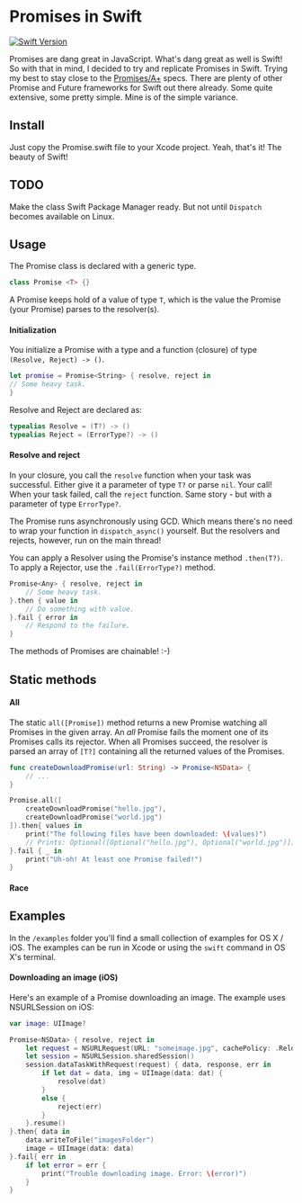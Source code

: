 Promises in Swift
=================

[![Swift Version](https://img.shields.io/badge/swift-3.0-orange.svg)](https://swift.org)

Promises are dang great in JavaScript. What's dang great as well is Swift! So with that in mind, I decided to try and replicate Promises in Swift. Trying my best to stay close to the [Promises/A+](https://promisesaplus.com/) specs. There are plenty of other Promise and Future frameworks for Swift out there already. Some quite extensive, some pretty simple. Mine is of the simple variance.

## Install
Just copy the Promise.swift file to your Xcode project. Yeah, that's it! The beauty of Swift!

## TODO
Make the class Swift Package Manager ready. But not until `Dispatch` becomes available on Linux.

## Usage
The Promise class is declared with a generic type. 
```swift
class Promise <T> {}
```
A Promise keeps hold of a value of type `T`, which is the value the Promise (your Promise) parses to the resolver(s).



#### Initialization
You initialize a Promise with a type and a function (closure) of type `(Resolve, Reject) -> ()`.
```swift
let promise = Promise<String> { resolve, reject in 
// Some heavy task.
}
```

Resolve and Reject are declared as:
```swift
typealias Resolve = (T?) -> ()
typealias Reject = (ErrorType?) -> ()
```

#### Resolve and reject
In your closure, you call the `resolve` function when your task was successful. Either give it a parameter of type `T?` or parse `nil`. Your call! 
When your task failed, call the `reject` function. Same story - but with a parameter of type `ErrorType?`.

The Promise runs asynchronously using GCD. Which means there's no need to wrap your function in `dispatch_async()` yourself. But the resolvers and rejects, however, run on the main thread! 

You can apply a Resolver using the Promise's instance method `.then(T?)`.
To apply a Rejector, use the `.fail(ErrorType?)` method.
```swift
Promise<Any> { resolve, reject in 
	// Some heavy task.
}.then { value in
	// Do something with value.   
}.fail { error in
	// Respond to the failure.
}
```
The methods of Promises are chainable! :-)


## Static methods
#### All
The static `all([Promise])` method returns a new Promise watching all Promises in the given array. An *all* Promise fails the moment one of its Promises calls its rejector. When all Promises succeed, the resolver is parsed an array of `[T?]` containing all the returned values of the Promises.
```swift
func createDownloadPromise(url: String) -> Promise<NSData> {
	// ...
}

Promise.all([
	createDownloadPromise("hello.jpg"),
	createDownloadPromise("world.jpg")
]).then{ values in
	print("The following files have been downloaded: \(values)")
	// Prints: Optional([Optional("hello.jpg"), Optional("world.jpg")])
}.fail { _ in 
	print("Uh-oh! At least one Promise failed!")
}
```

#### Race


## Examples
In the `/examples` folder you'll find a small collection of examples for OS X / iOS. The examples can be run in Xcode or using the `swift` command in OS X's terminal.

#### Downloading an image (iOS)
Here's an example of a Promise downloading an image. The example uses NSURLSession on iOS:
```swift
var image: UIImage?

Promise<NSData> { resolve, reject in
	let request = NSURLRequest(URL: "someimage.jpg", cachePolicy: .ReloadIgnoringLocalAndRemoteCacheData, timeoutInterval: 10.0)
	let session = NSURLSession.sharedSession()
	session.dataTaskWithRequest(request) { data, response, err in 
		if let dat = data, img = UIImage(data: dat) {
			resolve(dat)
		}
		else {
			reject(err)
		}
	}.resume()
}.then{ data in
	data.writeToFile("imagesFolder")
	image = UIImage(data: data)
}.fail{ err in 
	if let error = err {
		print("Trouble downloading image. Error: \(error)")
	}
}
```

